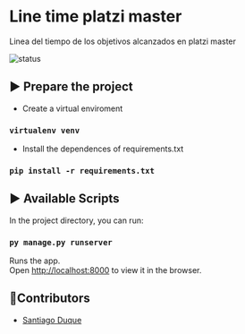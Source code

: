 # Line time platzi master
Linea del tiempo de los objetivos alcanzados en platzi master

![status](https://img.shields.io/badge/Status-End-green)

## ▶️ Prepare the project

- Create a virtual enviroment

### `virtualenv venv`

- Install the dependences of requirements.txt

### `pip install -r requirements.txt`

## ▶️ Available Scripts

In the project directory, you can run:

### `py manage.py runserver`

Runs the app.<br />
Open [http://localhost:8000](http://localhost:8000) to view it in the browser.

## 👥Contributors
- [Santiago Duque](https://twitter.com/sd8956)
